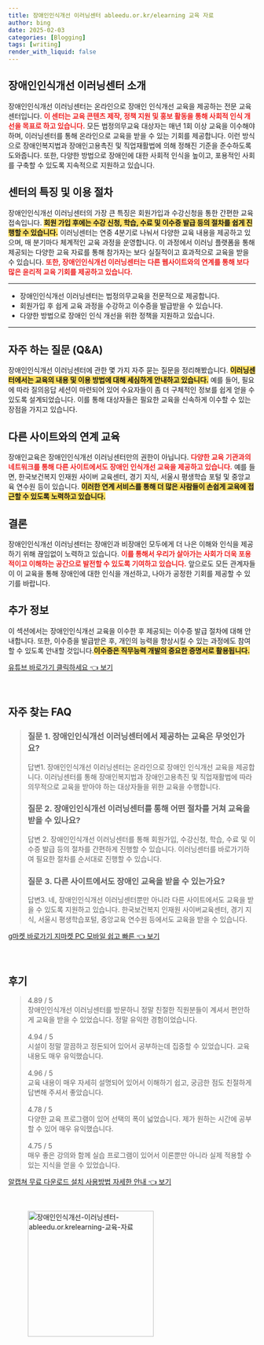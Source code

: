 ```yaml
---
title: 장애인인식개선 이러닝센터 ableedu.or.kr/elearning 교육 자료
author: bing
date: 2025-02-03
categories: [Blogging]
tags: [writing]
render_with_liquid: false
---
```



<h2 id='장애인인식개선이러닝센터소개'>장애인인식개선 이러닝센터 소개</h2>

<p>장애인인식개선 이러닝센터는 온라인으로 장애인 인식개선 교육을 제공하는 전문 교육 센터입니다. <b><span style="color: #ee2323;">이 센터는 교육 콘텐츠 제작, 정책 지원 및 홍보 활동을 통해 사회적 인식 개선을 목표로 하고 있습니다.</span></b> 모든 법정의무교육 대상자는 매년 1회 이상 교육을 이수해야 하며, 이러닝센터를 통해 온라인으로 교육을 받을 수 있는 기회를 제공합니다. 이런 방식으로 장애인복지법과 장애인고용촉진 및 직업재활법에 의해 정해진 기준을 준수하도록 도와줍니다. 또한, 다양한 방법으로 장애인에 대한 사회적 인식을 높이고, 포용적인 사회를 구축할 수 있도록 지속적으로 지원하고 있습니다.</p>

<h2 id='센터특징및이용절차'>센터의 특징 및 이용 절차</h2>

<p>장애인인식개선 이러닝센터의 가장 큰 특징은 회원가입과 수강신청을 통한 간편한 교육 접속입니다. <b><span style="background-color: #ffe066;">회원 가입 후에는 수강 신청, 학습, 수료 및 이수증 발급 등의 절차를 쉽게 진행할 수 있습니다.</span></b> 이러닝센터는 연중 4분기로 나눠서 다양한 교육 내용을 제공하고 있으며, 매 분기마다 체계적인 교육 과정을 운영합니다. 이 과정에서 이러닝 플랫폼을 통해 제공되는 다양한 교육 자료를 통해 참가자는 보다 실질적이고 효과적으로 교육을 받을 수 있습니다. <b><span style="color: #ee2323;">또한, 장애인인식개선 이러닝센터는 다른 웹사이트와의 연계를 통해 보다 많은 윤리적 교육 기회를 제공하고 있습니다.</span></b></p>

<hr />

<ul>
    <li>장애인인식개선 이러닝센터는 법정의무교육을 전문적으로 제공합니다.</li>
    <li>회원가입 후 쉽게 교육 과정을 수강하고 이수증을 발급받을 수 있습니다.</li>
    <li>다양한 방법으로 장애인 인식 개선을 위한 정책을 지원하고 있습니다.</li>
</ul>

<hr />

<h2 id='자주하는질문QNA'>자주 하는 질문 (Q&A)</h2>

<p>장애인인식개선 이러닝센터에 관한 몇 가지 자주 묻는 질문을 정리해봤습니다. <b><span style="background-color: #ffe066;">이러닝센터에서는 교육의 내용 및 이용 방법에 대해 세심하게 안내하고 있습니다.</span></b> 예를 들어, 필요에 따라 질의응답 세션이 마련되어 있어 수요자들이 좀 더 구체적인 정보를 쉽게 얻을 수 있도록 설계되었습니다. 이를 통해 대상자들은 필요한 교육을 신속하게 이수할 수 있는 장점을 가지고 있습니다.</p>

<h2 id='다른사이트와의연계교육'>다른 사이트와의 연계 교육</h2>

<p>장애인교육은 장애인인식개선 이러닝센터만의 권한이 아닙니다.  <b><span style="color: #ee2323;">다양한 교육 기관과의 네트워크를 통해 다른 사이트에서도 장애인 인식개선 교육을 제공하고 있습니다.</span></b> 예를 들면, 한국보건복지 인재원 사이버 교육센터, 경기 지식, 서울시 평생학습 포털 및 중앙교육 연수원 등이 있습니다. <b><span style="background-color: #ffe066;">이러한 연계 서비스를 통해 더 많은 사람들이 손쉽게 교육에 접근할 수 있도록 노력하고 있습니다.</span></b></p>

<h2 id='결론'>결론</h2>

<p>장애인인식개선 이러닝센터는 장애인과 비장애인 모두에게 더 나은 이해와 인식을 제공하기 위해 끊임없이 노력하고 있습니다. <b><span style="color: #ee2323;">이를 통해서 우리가 살아가는 사회가 더욱 포용적이고 이해하는 공간으로 발전할 수 있도록 기여하고 있습니다.</span></b> 앞으로도 모든 관계자들이 이 교육을 통해 장애인에 대한 인식을 개선하고, 나아가 공정한 기회를 제공할 수 있기를 바랍니다.</p>

<h2 id='푸터정보'>추가 정보</h2>

<p>이 섹션에서는 장애인인식개선 교육을 이수한 후 제공되는 이수증 발급 절차에 대해 안내합니다. 또한, 이수증을 발급받은 후, 개인의 능력을 향상시킬 수 있는 과정에도 참여할 수 있도록 안내할 것입니다.<b><span style="background-color: #ffe066;">이수증은 직무능력 개발의 중요한 증명서로 활용됩니다.</span></b></p>


<p><a class="click-button" title="유튜브 바로가기 클릭하세요" href="https://purplelist.github.io/posts/%EC%9C%A0%ED%8A%9C%EB%B8%8C-%EB%B0%94%EB%A1%9C%EA%B0%80%EA%B8%B0-%ED%81%B4%EB%A6%AD%ED%95%98%EC%84%B8%EC%9A%94/" rel="dofollow">유튜브 바로가기 클릭하세요 👈 보기</a></p><br>
<h2 id='자주_찾는_FAQ'>자주 찾는 FAQ</h2>
<div itemscope="" itemtype="https://schema.org/FAQPage"> 
<blockquote> 
<div itemscope="" itemprop="mainEntity" itemtype="https://schema.org/Question"> 
<h3 itemprop="name">질문 1. 장애인인식개선 이러닝센터에서 제공하는 교육은 무엇인가요?</h3> 
<div itemscope="" itemprop="acceptedAnswer" itemtype="https://schema.org/Answer"> 
<span itemprop="text"> 
<p>답변1. 장애인인식개선 이러닝센터는 온라인으로 장애인 인식개선 교육을 제공합니다. 이러닝센터를 통해 장애인복지법과 장애인고용촉진 및 직업재활법에 따라 의무적으로 교육을 받아야 하는 대상자들을 위한 교육을 수행합니다.</p> 
</span> 
</div> 
</div> 
<div itemscope="" itemprop="mainEntity" itemtype="https://schema.org/Question"> 
<h3 itemprop="name">질문 2. 장애인인식개선 이러닝센터를 통해 어떤 절차를 거쳐 교육을 받을 수 있나요?</h3> 
<div itemscope="" itemprop="acceptedAnswer" itemtype="https://schema.org/Answer"> 
<span itemprop="text"> 
<p>답변 2. 장애인인식개선 이러닝센터를 통해 회원가입, 수강신청, 학습, 수료 및 이수증 발급 등의 절차를 간편하게 진행할 수 있습니다. 이러닝센터를 바로가기하여 필요한 절차를 순서대로 진행할 수 있습니다.</p> 
</span> 
</div> 
</div> 
<div itemscope="" itemprop="mainEntity" itemtype="https://schema.org/Question"> 
<h3 itemprop="name">질문 3. 다른 사이트에서도 장애인 교육을 받을 수 있는가요?</h3> 
<div itemscope="" itemprop="acceptedAnswer" itemtype="https://schema.org/Answer"> 
<span itemprop="text"> 
<p>답변3. 네, 장애인인식개선 이러닝센터뿐만 아니라 다른 사이트에서도 교육을 받을 수 있도록 지원하고 있습니다. 한국보건복지 인재원 사이버교육센터, 경기 지식, 서울시 평생학습포털, 중앙교육 연수원 등에서도 교육을 받을 수 있습니다.</p> 
</span> 
</div> 
</div> 
</blockquote> 
</div>
<p><a class="click-button" title="g마켓 바로가기 지마켓 PC 모바일 쉽고 빠른" href="https://purplelist.github.io/posts/g%EB%A7%88%EC%BC%93-%EB%B0%94%EB%A1%9C%EA%B0%80%EA%B8%B0-%EC%A7%80%EB%A7%88%EC%BC%93-PC-%EB%AA%A8%EB%B0%94%EC%9D%BC-%EC%89%BD%EA%B3%A0-%EB%B9%A0%EB%A5%B8/" rel="dofollow">g마켓 바로가기 지마켓 PC 모바일 쉽고 빠른 👈 보기</a></p><br>
<h2 id='후기'>후기</h2>
<div itemscope itemtype="https://schema.org/Product">
  <blockquote>
  <div itemprop="review" itemscope itemtype="https://schema.org/Review">
      <div itemprop="reviewRating" itemscope itemtype="https://schema.org/Rating"> <span itemprop="ratingValue">4.89</span> / <span itemprop="bestRating">5</span> </div>
      <span itemprop="reviewBody">장애인인식개선 이러닝센터를 방문하니 정말 친절한 직원분들이 계셔서 편안하게 교육을 받을 수 있었습니다. 정말 유익한 경험이었습니다.</span>
  </div>
  <br>
  <div itemprop="review" itemscope itemtype="https://schema.org/Review">
      <div itemprop="reviewRating" itemscope itemtype="https://schema.org/Rating"> <span itemprop="ratingValue">4.94</span> / <span itemprop="bestRating">5</span> </div>
      <span itemprop="reviewBody">시설이 정말 깔끔하고 정돈되어 있어서 공부하는데 집중할 수 있었습니다. 교육 내용도 매우 유익했습니다.</span>
  </div>
  <br>
  <div itemprop="review" itemscope itemtype="https://schema.org/Review">
      <div itemprop="reviewRating" itemscope itemtype="https://schema.org/Rating"> <span itemprop="ratingValue">4.96</span> / <span itemprop="bestRating">5</span> </div>
      <span itemprop="reviewBody">교육 내용이 매우 자세히 설명되어 있어서 이해하기 쉽고, 궁금한 점도 친절하게 답변해 주셔서 좋았습니다.</span>
  </div>
  <br>
  <div itemprop="review" itemscope itemtype="https://schema.org/Review">
      <div itemprop="reviewRating" itemscope itemtype="https://schema.org/Rating"> <span itemprop="ratingValue">4.78</span> / <span itemprop="bestRating">5</span> </div>
      <span itemprop="reviewBody">다양한 교육 프로그램이 있어 선택의 폭이 넓었습니다. 제가 원하는 시간에 공부할 수 있어 매우 유익했습니다.</span>
  </div>
  <br>
  <div itemprop="review" itemscope itemtype="https://schema.org/Review">
      <div itemprop="reviewRating" itemscope itemtype="https://schema.org/Rating"> <span itemprop="ratingValue">4.75</span> / <span itemprop="bestRating">5</span> </div>
      <span itemprop="reviewBody">매우 좋은 강의와 함께 실습 프로그램이 있어서 이론뿐만 아니라 실제 적용할 수 있는 지식을 얻을 수 있었습니다.</span>
  </div>
  </blockquote>
</div>
<p><a class="click-button" title="알캡쳐 무료 다운로드 설치 사용방법 자세한 안내" href="https://purplelist.github.io/posts/%EC%95%8C%EC%BA%A1%EC%B3%90-%EB%AC%B4%EB%A3%8C-%EB%8B%A4%EC%9A%B4%EB%A1%9C%EB%93%9C-%EC%84%A4%EC%B9%98-%EC%82%AC%EC%9A%A9%EB%B0%A9%EB%B2%95-%EC%9E%90%EC%84%B8%ED%95%9C-%EC%95%88%EB%82%B4/" rel="dofollow">알캡쳐 무료 다운로드 설치 사용방법 자세한 안내 👈 보기</a></p><br>
<figure class="image"><img src="https://purplelist.github.io/assets/img/thumbnail/장애인인식개선-이러닝센터-ableedu.or.krelearning-교육-자료.webp" alt="장애인인식개선-이러닝센터-ableedu.or.krelearning-교육-자료" width="256" height="256"></figure>
